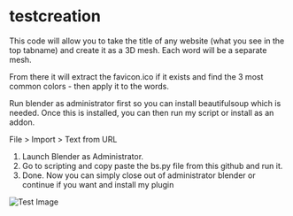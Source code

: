 # testcreation

This code will allow you to take the title of any website (what you see in the top tabname) and create it as a 3D mesh. Each word will be a separate mesh.

From there it will extract the favicon.ico if it exists and find the 3 most common colors - then apply it to the words.


Run blender as administrator first so you can install beautifulsoup which is needed. Once this is installed, you can then run my script or install as an addon.

File > Import > Text from URL

1. Launch Blender as Administrator.
2. Go to scripting and copy paste the bs.py file from this github and run it.
3. Done. Now you can simply close out of administrator blender or continue if you want and install my plugin

![Test Image](https://media.discordapp.net/attachments/1091500254530121799/1098574054815961210/test23.gif?width=1440&height=640)
